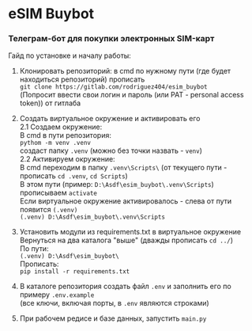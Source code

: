 # eSIM Buybot
### Телеграм-бот для покупки электронных SIM-карт
Гайд по установке и началу работы:

1. Клонировать репозиторий: в cmd по нужному пути (где будет находиться репозиторий) прописать \
`git clone https://gitlab.com/rodriguez404/esim_buybot` \
(Попросит ввести свои логин и пароль (или PAT - personal access token)) от гитлаба

2. Создать виртуальное окружение и активировать его \
2.1 Создаем окружение: \
В cmd в пути репозитория: \
`pythom -m venv .venv` \
создаст папку `.venv` (можно без точки назвать - `venv`) \
2.2 Активируем окружение: \
В cmd переходим в папку `.venv\Scripts\` (от текущего пути - прописать `cd .venv`, `cd Scripts`) \
В этом пути (пример: `D:\Asdf\esim_buybot\.venv\Scripts`) прописываем `activate`\
Если виртуальное окружение активировалось - слева от пути появится `(.venv)`\
`(.venv) D:\Asdf\esim_buybot\.venv\Scripts`

3. Установить модули из requirements.txt в виртуальное окружение\
Вернуться на два каталога "выше" (дважды прописать `cd ../`)\
По пути:\
`(.venv) D:\Asdf\esim_buybot\` \
Прописать:\
`pip install -r requirements.txt`

4. В каталоге репозитория создать файл `.env` и заполнить его по примеру `.env.example`\
(все ключи, включая порты, в `.env` являются строками)

5. При рабочем редисе и базе данных, запустить `main.py`